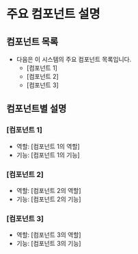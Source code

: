 # 주요 컴포넌트 설명

## 컴포넌트 목록

- 다음은 이 시스템의 주요 컴포넌트 목록입니다.
  - [컴포넌트 1]
  - [컴포넌트 2]
  - [컴포넌트 3]

## 컴포넌트별 설명

### [컴포넌트 1]

- 역할: [컴포넌트 1의 역할]
- 기능: [컴포넌트 1의 기능]

### [컴포넌트 2]

- 역할: [컴포넌트 2의 역할]
- 기능: [컴포넌트 2의 기능]

### [컴포넌트 3]

- 역할: [컴포넌트 3의 역할]
- 기능: [컴포넌트 3의 기능]